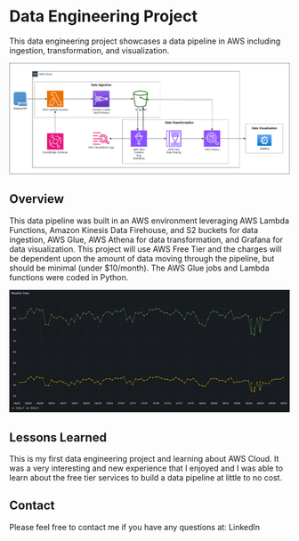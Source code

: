 # Data Engineering Project

This data engineering project showcases a data pipeline in AWS including ingestion, transformation, and visualization.

<img src="de_project_drawio.png" alt="Architecture Diagram" width="600"/>

## Overview

This data pipeline was built in an AWS environment leveraging AWS Lambda Functions, Amazon Kinesis Data Firehouse, and S2 buckets for data ingestion, AWS Glue, AWS Athena for data transformation, and Grafana for data visualization. This project will use AWS Free Tier and the charges will be dependent upon the amount of data moving through the pipeline, but should be minimal (under $10/month). The AWS Glue jobs and Lambda functions were coded in Python.

<img src="Historical Weather Data.jpg" alt="Historical Weather Data Chart" width="600"/>

## Lessons Learned

This is my first data engineering project and learning about AWS Cloud. It was a very interesting and new experience that I enjoyed and I was able to learn about the free tier services to build a data pipeline at little to no cost.

## Contact

Please feel free to contact me if you have any questions at: LinkedIn
